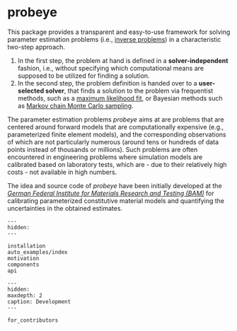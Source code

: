 # probeye

This package provides a transparent and easy-to-use framework for solving parameter estimation problems (i.e., [inverse problems](https://en.wikipedia.org/wiki/Inverse_problem)) in a characteristic two-step approach. 

1. In the first step, the problem at hand is defined in a **solver-independent** fashion, i.e., without specifying which computational means are supposed to be utilized for finding a solution.
2. In the second step, the problem definition is handed over to a **user-selected solver**, that finds a solution to the problem via frequentist methods, such as a [maximum likelihood fit](https://en.wikipedia.org/wiki/Maximum_likelihood_estimation), or Bayesian methods such as [Markov chain Monte Carlo sampling](https://en.wikipedia.org/wiki/Markov_chain_Monte_Carlo).

The parameter estimation problems _probeye_ aims at are problems that are centered around forward models that are computationally expensive (e.g., parameterized finite element models), and the corresponding observations of which are not particularly numerous (around tens or hundreds of data points instead of thousands or millions). Such problems are often encountered in engineering problems where simulation models are calibrated based on laboratory tests, which are - due to their relatively high costs - not available in high numbers. 

The idea and source code of _probeye_ have been initially developed at the [_German Federal Institute for Materials Research and Testing (BAM)_](https://www.bam.de/Navigation/EN/About-us/Organisation/Organisation-Chart/President/Department-7/Division-77/division77.html) for calibrating parameterized constitutive material models and quantifying the uncertainties in the obtained estimates.




```{toctree}
---
hidden:
---

installation
auto_examples/index
motivation
components
api
```

```{toctree}
---
hidden:
maxdepth: 2
caption: Development
---

for_contributors
```
